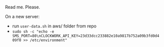 Read me. Please.

On a new server:
- run `user-data.sh` in aws/ folder from repo
- `sudo sh -c "echo -e SMS_PORT=80\nCLOCKWORK_API_KEY=23d33dcc233882e10a9817b752a09b3fd0d409f0 >> /etc/environment"`
